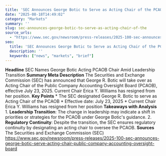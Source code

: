 ```yaml
---
title: 'SEC Announces George Botic to Serve as Acting Chair of the PCAOB'
date: "2025-08-18T14:49:02"
category: "Markets"
summary: ''
slug: sec-announces-george-botic-to-serve-as-acting-chair-of-the
source_urls:
  - "https://www.sec.gov/newsroom/press-releases/2025-100-sec-announces-george-botic-serve-acting-chair-public-company-accounting-oversight-board"
seo:
  title: 'SEC Announces George Botic to Serve as Acting Chair of the PCAOB | Hash n Hedge'
  description: ''
  keywords: ["news", "markets", "brief"]
---
```

**Headline** SEC Names George Botic Acting PCAOB Chair Amid Leadership Transition  **Summary Meta Description** The Securities and Exchange Commission (SEC) has announced that George R. Botic will take over as Acting Chair of the Public Company Accounting Oversight Board (PCAOB), effective July 23, 2025. Current Chair Erica Y. Williams has resigned from her position.  **Key Points**  * The SEC designated George R. Botic to serve as Acting Chair of the PCAOB * Effective date: July 23, 2025 * Current Chair Erica Y. Williams has resigned from her position  **Takeaways with Analysis**  1. **Leadership Transition**: The change in leadership may indicate a shift in priorities or strategies for the PCAOB under George Botic's guidance. 2. **Regulatory Continuity**: Despite the transition, the SEC ensures regulatory continuity by designating an acting chair to oversee the PCAOB.  **Sources** The Securities and Exchange Commission (SEC) https://www.sec.gov/newsroom/press-releases/2025-100-sec-announces-george-botic-serve-acting-chair-public-company-accounting-oversight-board 

